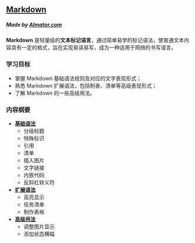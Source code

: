 ## [Markdown](./markdown)

##### *Made by* [AImator.com]()

**Markdown** 是轻量级的**文本标记语言**，通过简单易学的标记语法，使普通文本内容具有一定的格式，旨在实现易读易写，成为一种适用于网络的书写语言。

### 学习目标

- 掌握 Markdown 基础语法规则及对应的文字表现形式；
- 熟悉 Markdown 扩展语法，包括制表、清单等高级表现形式；
- 了解 Markdown 的一些高级用法。

### 内容纲要

- **[基础语法](./markdown_basic_syntax)**
    - 分级标题
    - 特殊标识
    - 引用
    - 清单
    - 插入图片
    - 文字链接
    - 内嵌代码
    - 反斜杠转义符
- **[扩展语法](./markdown_extended_usage)**
    - 高亮显示
    - 任务清单
    - 制作表格
- **[高级用法](./markdown_advanced_usage)**
    - 调整图片显示
    - 添加状态横幅